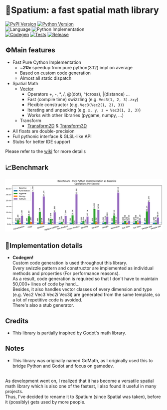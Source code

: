 # 🚀Spatium: a fast spatial math library

[![PyPI Version](https://img.shields.io/pypi/v/spatium?label=PyPI)](https://pypi.org/project/spatium)
[![Python Version](https://img.shields.io/pypi/pyversions/spatium?label=Python)](https://pypi.org/project/spatium)
<br>
![Language](https://img.shields.io/badge/Language-Cython-FEDF5B)
![Python Implementation](https://img.shields.io/badge/Impl-Cython_|_PyPy-blue)
<br>
[![Codegen](https://github.com/shBLOCK/spatium/actions/workflows/codegen.yml/badge.svg)](https://github.com/shBLOCK/spatium/actions/workflows/codegen.yml)
[![Tests](https://github.com/shBLOCK/spatium/actions/workflows/tests.yml/badge.svg)](https://github.com/shBLOCK/spatium/actions/workflows/tests.yml)
[![Release](https://github.com/shBLOCK/spatium/actions/workflows/release.yml/badge.svg)](https://github.com/shBLOCK/spatium/actions/workflows/release.yml)

## ⚙️Main features
- Fast Pure Cython Implementation
  - ~***20x*** speedup from pure python(3.12) impl on average
  - Based on custom code generation
  - Almost all static dispatch
- Spatial Math
  - [Vector](https://github.com/shBLOCK/spatium/wiki#vectors)
    - Operators +, -, *, /, @(dot), ^(cross), |(distance) ...
    - Fast (compile time) swizzling (e.g. `Vec3(1, 2, 3).zxy`)
    - Flexible constructor (e.g. `Vec3(Vec2(1, 2), 3)`)
    - Iterating and unpacking (e.g. `x, y, z = Vec3(1, 2, 3)`)
    - Works with other libraries (pygame, numpy, ...)
  - Transform
    - [Transform2D](https://github.com/shBLOCK/spatium/wiki#transform2d) & [Transform3D](https://github.com/shBLOCK/spatium/wiki#transform3d)
- All floats are double-precision
- Full pythonic interface & GLSL-like API
- Stubs for better IDE support

Please refer to the [wiki](https://github.com/shBLOCK/spatium/wiki) for more details

## 📈Benchmark
[![Benchmark Results](https://github.com/shBLOCK/spatium/raw/master/benchmark/chart.png)](https://github.com/shBLOCK/spatium/tree/master/benchmark/chart.png)

## 🔧Implementation details
- **Codegen!**  
  Custom code generation is used throughout this library.<br>
  Every swizzle pattern and constructor are implemented as individual methods and properties (For performance reasons).<br>
  As a result, code generation is required so that I don't have to maintain 50,000+ lines of code by hand...<br>
  Besides, it also handles vector classes of every dimension and type (e.g. Vec2 Vec3 Vec2i Vec3i) are generated from the same template, so a lot of repetitive code is avoided.<br>
  There's also a stub generator.

## Credits
- This library is partially inspired by [Godot](https://godotengine.org/)'s math library.

## Notes
- This library was originally named GdMath, as I originally used this to bridge Python and Godot and focus on gamedev.
<br>
As development went on,
I realized that it has become a versatile spatial math library which is also one of the fastest,
I also found it useful in many projects.
<br>
Thus, I've decided to rename it to Spatium (since Spatial was taken), before it (possibly) gets used by more people.
